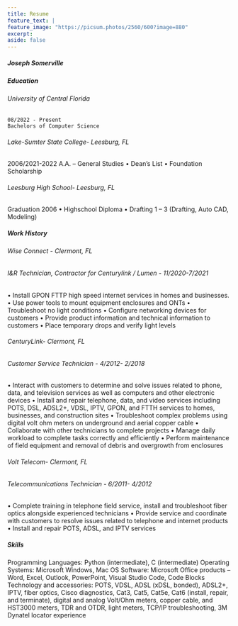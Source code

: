 ```yaml
---
title: Resume
feature_text: |
feature_image: "https://picsum.photos/2560/600?image=880"
excerpt:
aside: false
---
```


##### Joseph Somerville

##### Education 

###### University of Central Florida
    08/2022 - Present
    Bachelors of Computer Science

###### Lake-Sumter State College- Leesburg, FL
2006/2021-2022
A.A. – General Studies
•	Dean’s List
•	Foundation Scholarship

###### Leesburg High School- Leesburg, FL
Graduation 2006
•	Highschool Diploma
•	Drafting 1 – 3 (Drafting, Auto CAD, Modeling)

##### Work History
###### Wise Connect - Clermont, FL
###### I&R Technician, Contractor for Centurylink / Lumen - 11/2020-7/2021
•	Install GPON FTTP high speed internet services in homes and businesses.
•	Use power tools to mount equipment enclosures and ONTs
•	Troubleshoot no light conditions
•	Configure networking devices for customers
•	Provide product information and technical information to customers 
•	Place temporary drops and verify light levels


###### CenturyLink- Clermont, FL
###### Customer Service Technician - 4/2012- 2/2018

•	Interact with customers to determine and solve issues related to phone, data, and television services as well as computers and other electronic devices
•	Install and repair telephone, data, and video services including POTS, DSL, ADSL2+, VDSL, IPTV, GPON, and FTTH services to homes, businesses, and construction sites
•	Troubleshoot complex problems using digital volt ohm meters on underground and aerial copper cable
•	Collaborate with other technicians to complete projects
•	Manage daily workload to complete tasks correctly and efficiently
•	Perform maintenance of field equipment and removal of debris and overgrowth from enclosures

###### Volt Telecom- Clermont, FL
###### Telecommunications Technician - 6/2011- 4/2012
•	Complete training in telephone field service, install and troubleshoot fiber optics alongside experienced technicians
•	Provide service and coordinate with customers to resolve issues related to telephone and internet products
•	Install and repair POTS, ADSL, and IPTV services

##### Skills
Programming Languages: Python (intermediate), C (intermediate)
Operating Systems: Microsoft Windows, Mac OS
Software: Microsoft Office products – Word, Excel, Outlook, PowerPoint, Visual Studio Code, Code Blocks
Technology and accessories: POTS, VDSL, ADSL (xDSL, bonded), ADSL2+, IPTV, fiber optics, Cisco diagnostics, Cat3, Cat5, Cat5e, Cat6 (install, repair, and terminate), digital and analog Volt/Ohm meters, copper cable, and HST3000 meters, TDR and OTDR, light meters, TCP/IP troubleshooting, 3M Dynatel locator experience
